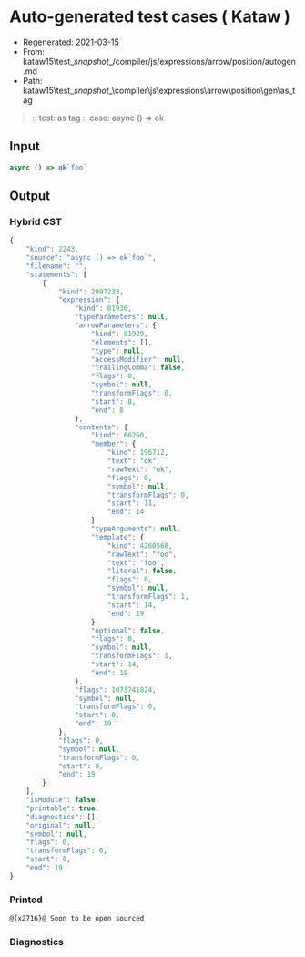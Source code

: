 # Auto-generated test cases ( Kataw )
- Regenerated: 2021-03-15
- From: kataw15\test\__snapshot__/compiler/js/expressions/arrow/position/autogen.md
- Path: kataw15\test\__snapshot__\compiler\js\expressions\arrow\position\gen\as_tag
> :: test: as tag
> :: case: async () => ok
## Input

`````js
async () => ok`foo`
`````

## Output

### Hybrid CST

```javascript
{
    "kind": 2243,
    "source": "async () => ok`foo`",
    "filename": "",
    "statements": [
        {
            "kind": 2097233,
            "expression": {
                "kind": 81936,
                "typeParameters": null,
                "arrowParameters": {
                    "kind": 81929,
                    "elements": [],
                    "type": null,
                    "accessModifier": null,
                    "trailingComma": false,
                    "flags": 0,
                    "symbol": null,
                    "transformFlags": 0,
                    "start": 8,
                    "end": 8
                },
                "contents": {
                    "kind": 66260,
                    "member": {
                        "kind": 196712,
                        "text": "ok",
                        "rawText": "ok",
                        "flags": 0,
                        "symbol": null,
                        "transformFlags": 0,
                        "start": 11,
                        "end": 14
                    },
                    "typeArguments": null,
                    "template": {
                        "kind": 4260568,
                        "rawText": "foo",
                        "text": "foo",
                        "literal": false,
                        "flags": 0,
                        "symbol": null,
                        "transformFlags": 1,
                        "start": 14,
                        "end": 19
                    },
                    "optional": false,
                    "flags": 0,
                    "symbol": null,
                    "transformFlags": 1,
                    "start": 14,
                    "end": 19
                },
                "flags": 1073741824,
                "symbol": null,
                "transformFlags": 0,
                "start": 0,
                "end": 19
            },
            "flags": 0,
            "symbol": null,
            "transformFlags": 0,
            "start": 0,
            "end": 19
        }
    ],
    "isModule": false,
    "printable": true,
    "diagnostics": [],
    "original": null,
    "symbol": null,
    "flags": 0,
    "transformFlags": 0,
    "start": 0,
    "end": 19
}
```

### Printed

```javascript
@{x2716}@ Soon to be open sourced
```

### Diagnostics

```javascript

```

